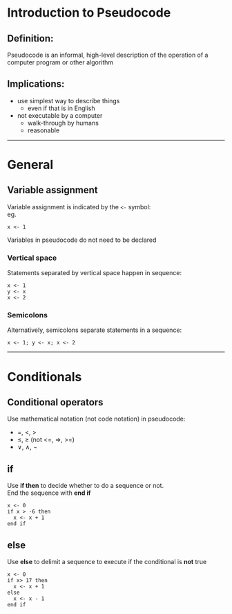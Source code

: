 # Introduction to Pseudocode

## Definition:
Pseudocode is an informal, high-level description of the operation of a computer program or other algorithm

## Implications:
* use simplest way to describe things
  * even if that is in English
* not executable by a computer
  * walk-through by humans
  * reasonable


---

  
# General

## Variable assignment
Variable assignment is indicated by the `<-` symbol:  
eg.
```
x <- 1
```

Variables in pseudocode do not need to be declared

### Vertical space
Statements separated by vertical space happen in sequence:
```
x <- 1
y <- x
x <- 2
```

### Semicolons
Alternatively, semicolons separate statements in a sequence:
```
x <- 1; y <- x; x <- 2
```

---

# Conditionals
## Conditional operators
Use mathematical notation (not code notation) in pseudocode:
- =, <, >
- ≤, ≥ (not <=, =>, >=)
- ∨, ∧, ¬

## if
Use **if then** to decide whether to do a sequence or not.  
End the sequence with **end if**
```
x <- 0
if x > -6 then
  x <- x + 1
end if
```

## else
Use **else** to delimit a sequence to execute if the conditional is **not** true
```
x <- 0
if x> 17 then
  x <- x + 1
else
  x <- x - 1
end if
```
